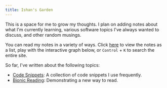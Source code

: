 ```yaml
---
title: Ishan's Garden
---
```


This is a space for me to grow my thoughts. I plan on adding notes about what I'm currently learning, various software topics I've always wanted to discuss, and other random musings.

You can read my notes in a variety of ways. Click [here](/notes) to view the notes as a list, play with the interactive graph below, or `Control` + `K` to search the entire site.

So far, I've written about the following topics:
- [Code Snippets](notes/CodeSnippets.md): A collection of code snippets I use frequently.
- [Bionic Reading](notes/BionicReading.md): Demonstrating a new way to read.
